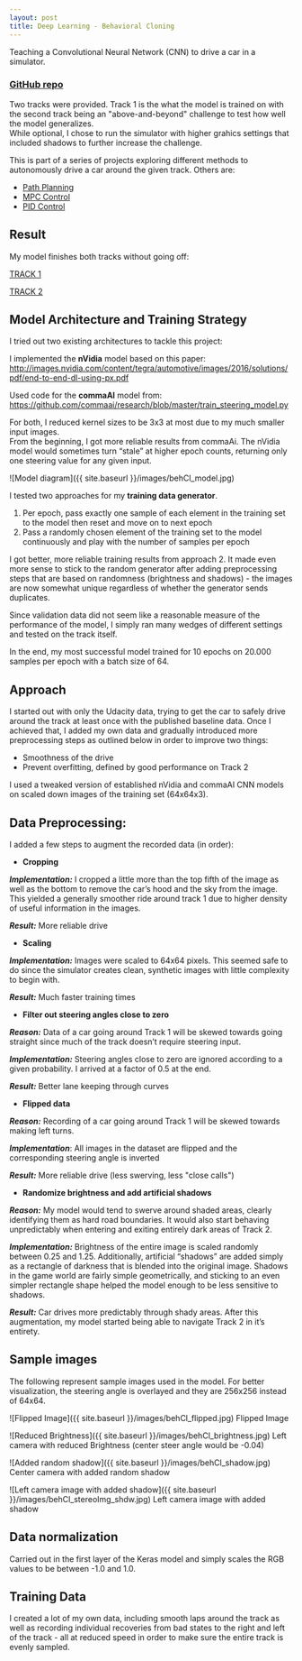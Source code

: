 ```yaml
---
layout: post
title: Deep Learning - Behavioral Cloning
---
```

Teaching a Convolutional Neural Network (CNN) to drive a car in a simulator.

### [GitHub repo](https://github.com/merbar/CarND-Behavioral-Cloning-P3)

Two tracks were provided. Track 1 is the what the model is trained on with the second track being an "above-and-beyond" challenge to test how well the model generalizes.  
While optional, I chose to run the simulator with higher grahics settings that included shadows to further increase the challenge.  

This is part of a series of projects exploring different methods to autonomously drive a car around the given track. Others are:
* [Path Planning](https://github.com/merbar/CarND-Path-Planning-Project)
* [MPC Control](https://github.com/merbar/CarND-MPC-Project)
* [PID Control](https://github.com/merbar/CarND-PID-Control-Project)

Result
---
My model finishes both tracks without going off: 

[TRACK 1](https://www.youtube.com/watch?v=3ecda8SnOGI) 

[TRACK 2](https://www.youtube.com/watch?v=cuyR9sAv-80) 

Model Architecture and Training Strategy
---
I tried out two existing architectures to tackle this project:

I implemented the **nVidia** model based on this paper: 
http://images.nvidia.com/content/tegra/automotive/images/2016/solutions/pdf/end-to-end-dl-using-px.pdf 

Used code for the **commaAI** model from:  
https://github.com/commaai/research/blob/master/train_steering_model.py 

For both, I reduced kernel sizes to be 3x3 at most due to my much smaller input images.  
From the beginning, I got more reliable results from commaAi. The nVidia model would sometimes turn “stale” at higher epoch counts, returning only one steering value for any given input.

![Model diagram]({{ site.baseurl }}/images/behCl_model.jpg)

I tested two approaches for my **training data generator**.

1) Per epoch, pass exactly one sample of each element in the training set to the model then reset and move on to next epoch
2) Pass a randomly chosen element of the training set to the model continuously and play with the number of samples per epoch

I got better, more reliable training results from approach 2. It made even more sense to stick to the random generator after adding preprocessing steps that are based on randomness (brightness and shadows) - the images are now somewhat unique regardless of whether the generator sends duplicates.

Since validation data did not seem like a reasonable measure of the  performance of the model, I simply ran many wedges of different settings and tested on the track itself.

In the end, my most successful model trained for 10 epochs on 20.000 samples per epoch with a batch size of 64.

Approach
---
I started out with only the Udacity data, trying to get the car to safely drive around the track at least once with the published baseline data. Once I achieved that, I added my own data and gradually introduced more preprocessing steps as outlined below in order to improve two things:

- Smoothness of the drive
- Prevent overfitting, defined by good performance on Track 2

I used a tweaked version of established nVidia and commaAI CNN models on scaled down images of the training set (64x64x3).

Data Preprocessing:
---
I added a few steps to augment the recorded data (in order):

- **Cropping**

***Implementation:*** I cropped a little more than the top fifth of the image as well as the bottom to remove the car’s hood and the sky from the image. This yielded a generally smoother ride around track 1 due to higher density of useful information in the images.

***Result:*** More reliable drive

- **Scaling**

***Implementation:*** Images were scaled to 64x64 pixels. This seemed safe to do since the simulator creates clean, synthetic images with little complexity to begin with.

***Result:*** Much faster training times

- **Filter out steering angles close to zero**

***Reason:*** Data of a car going around Track 1 will be skewed towards going straight since much of the track doesn’t require steering input.

***Implementation:*** Steering angles close to zero are ignored according to a given probability. I arrived at a factor of 0.5 at the end.

***Result:*** Better lane keeping through curves

- **Flipped data**

***Reason:*** Recording of a car going around Track 1 will be skewed towards making left turns.

***Implementation***: All images in the dataset are flipped and the corresponding steering angle is inverted

***Result:*** More reliable drive (less swerving, less "close calls")

- **Randomize brightness and add artificial shadows**

***Reason:*** My model would tend to swerve around shaded areas, clearly identifying them as hard road boundaries. It would also start behaving unpredictably when entering and exiting entirely dark areas of Track 2.

***Implementation:*** Brightness of the entire image is scaled randomly between 0.25 and 1.25.
Additionally, artificial “shadows” are added simply as a rectangle of darkness that is blended into the original image. Shadows in the game world are fairly simple geometrically, and sticking to an even simpler rectangle shape helped the model enough to be less sensitive to shadows.

***Result:*** Car drives more predictably through shady areas. After this augmentation, my model started being able to navigate Track 2 in it’s entirety.

Sample images
---
The following represent sample images used in the model. For better visualization, the steering angle is overlayed and they are 256x256 instead of 64x64.


![Flipped Image]({{ site.baseurl }}/images/behCl_flipped.jpg) Flipped Image


![Reduced Brightness]({{ site.baseurl }}/images/behCl_brightness.jpg) Left camera with reduced Brightness (center steer angle would be -0.04)


![Added random shadow]({{ site.baseurl }}/images/behCl_shadow.jpg) Center camera with added random shadow


![Left camera image with added shadow]({{ site.baseurl }}/images/behCl_stereoImg_shdw.jpg) Left camera image with added shadow

Data normalization
---
Carried out in the first layer of the Keras model and simply scales the RGB values to be between -1.0 and 1.0.

Training Data
---
I created a lot of my own data, including smooth laps around the track as well as recording individual recoveries from bad states to the right and left of the track - all at reduced speed in order to make sure the entire track is evenly sampled.
